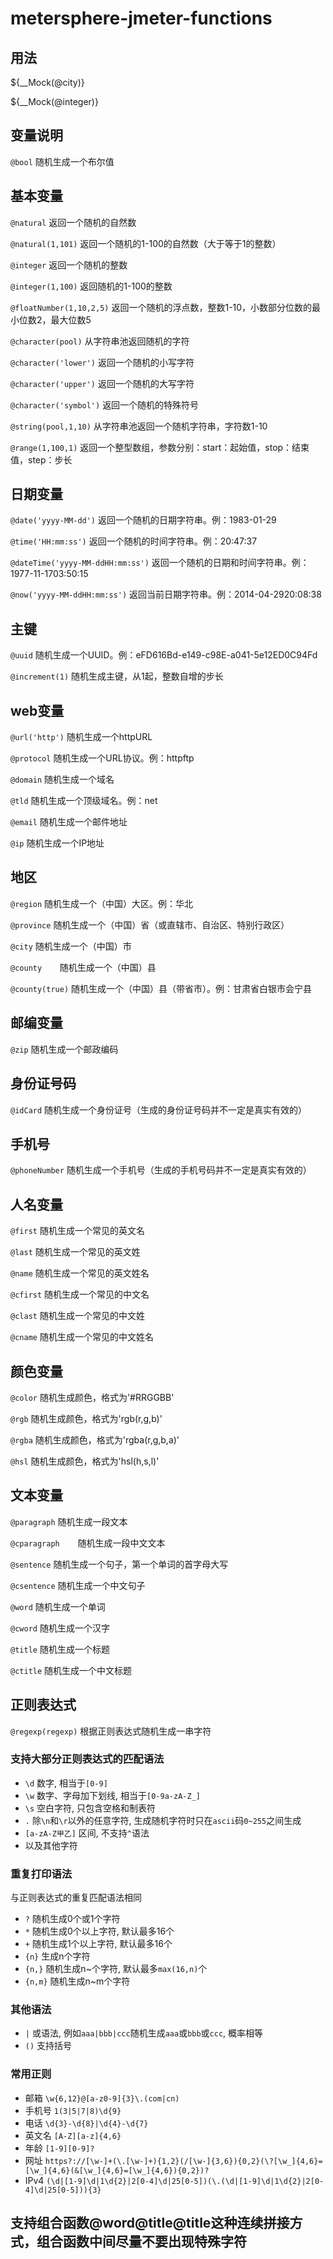 # metersphere-jmeter-functions

## 用法

${__Mock(@city)}

${__Mock(@integer)}

## 变量说明

`@bool`	随机生成一个布尔值

## 基本变量
`@natural`	返回一个随机的自然数

`@natural(1,101)`	返回一个随机的1-100的自然数（大于等于1的整数）

`@integer`	返回一个随机的整数

`@integer(1,100)`	返回随机的1-100的整数

`@floatNumber(1,10,2,5)`	返回一个随机的浮点数，整数1-10，小数部分位数的最小位数2，最大位数5

`@character(pool)`	从字符串池返回随机的字符

`@character('lower')`	返回一个随机的小写字符

`@character('upper')`	返回一个随机的大写字符

`@character('symbol')`	返回一个随机的特殊符号

`@string(pool,1,10)`	从字符串池返回一个随机字符串，字符数1-10

`@range(1,100,1)`	返回一个整型数组，参数分别：start：起始值，stop：结束值，step：步长

## 日期变量
`@date('yyyy-MM-dd')`	返回一个随机的日期字符串。例：1983-01-29

`@time('HH:mm:ss')`	返回一个随机的时间字符串。例：20:47:37

`@dateTime('yyyy-MM-ddHH:mm:ss')`	返回一个随机的日期和时间字符串。例：1977-11-1703:50:15

`@now('yyyy-MM-ddHH:mm:ss')`	返回当前日期字符串。例：2014-04-2920:08:38

## 主键
`@uuid`	随机生成一个UUID。例：eFD616Bd-e149-c98E-a041-5e12ED0C94Fd

`@increment(1)`	随机生成主键，从1起，整数自增的步长

## web变量
`@url('http')`	随机生成一个httpURL

`@protocol`	随机生成一个URL协议。例：httpftp

`@domain`	随机生成一个域名

`@tld`	随机生成一个顶级域名。例：net

`@email`	随机生成一个邮件地址

`@ip`	随机生成一个IP地址

## 地区
`@region`	随机生成一个（中国）大区。例：华北

`@province`	随机生成一个（中国）省（或直辖市、自治区、特别行政区）

`@city`	随机生成一个（中国）市

`@county	`随机生成一个（中国）县

`@county(true)`	随机生成一个（中国）县（带省市）。例：甘肃省白银市会宁县

## 邮编变量

`@zip`	随机生成一个邮政编码

## 身份证号码

`@idCard`	随机生成一个身份证号（生成的身份证号码并不一定是真实有效的）

## 手机号

`@phoneNumber`	随机生成一个手机号（生成的手机号码并不一定是真实有效的）

## 人名变量

`@first`	随机生成一个常见的英文名

`@last`	随机生成一个常见的英文姓

`@name`	随机生成一个常见的英文姓名

`@cfirst`	随机生成一个常见的中文名

`@clast`	随机生成一个常见的中文姓

`@cname`	随机生成一个常见的中文姓名

## 颜色变量
`@color`	随机生成颜色，格式为'#RRGGBB'

`@rgb`	随机生成颜色，格式为'rgb(r,g,b)'

`@rgba`	随机生成颜色，格式为'rgba(r,g,b,a)'

`@hsl`	随机生成颜色，格式为'hsl(h,s,l)'

## 文本变量
`@paragraph`	随机生成一段文本

`@cparagraph	`随机生成一段中文文本

`@sentence`	随机生成一个句子，第一个单词的首字母大写

`@csentence`	随机生成一个中文句子

`@word`	随机生成一个单词

`@cword`	随机生成一个汉字

`@title`	随机生成一个标题

`@ctitle`	随机生成一个中文标题

## 正则表达式
`@regexp(regexp)`	根据正则表达式随机生成一串字符 

### 支持大部分正则表达式的匹配语法
- `\d` 数字, 相当于`[0-9]`
- `\w` 数字、字母加下划线, 相当于`[0-9a-zA-Z_]`
- `\s` 空白字符, 只包含空格和制表符
- `.` 除`\n`和`\r`以外的任意字符, 生成随机字符时只在`ascii`码`0~255`之间生成
- `[a-zA-Z甲乙]` 区间, 不支持`^`语法
- 以及其他字符

### 重复打印语法
与正则表达式的重复匹配语法相同
- `?` 随机生成0个或1个字符
- `*` 随机生成0个以上字符, 默认最多16个
- `+` 随机生成1个以上字符, 默认最多16个
- `{n}` 生成n个字符
- `{n,}` 随机生成n~个字符, 默认最多`max(16,n)`个
- `{n,m}` 随机生成n~m个字符

### 其他语法
- `|` 或语法, 例如`aaa|bbb|ccc`随机生成`aaa`或`bbb`或`ccc`, 概率相等
- `()` 支持括号

### 常用正则
- 邮箱 `\w{6,12}@[a-z0-9]{3}\.(com|cn)`
- 手机号 `1(3|5|7|8)\d{9}`
- 电话 `\d{3}-\d{8}|\d{4}-\d{7}`
- 英文名 `[A-Z][a-z]{4,6}`
- 年龄 `[1-9][0-9]?`
- 网址 `https?://[\w-]+(\.[\w-]+){1,2}(/[\w-]{3,6}){0,2}(\?[\w_]{4,6}=[\w_]{4,6}(&[\w_]{4,6}=[\w_]{4,6}){0,2})?`
- IPv4 `(\d|[1-9]\d|1\d{2}|2[0-4]\d|25[0-5])(\.(\d|[1-9]\d|1\d{2}|2[0-4]\d|25[0-5])){3}`


## 支持组合函数@word@title@title这种连续拼接方式，组合函数中间尽量不要出现特殊字符
